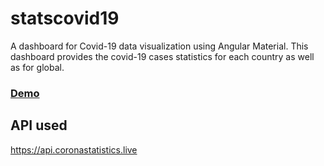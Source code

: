 # statscovid19

A dashboard for Covid-19 data visualization using Angular Material. This dashboard provides the covid-19 cases statistics for each country as well as for global.

### [Demo](https://statscovid19.netlify.com/)

## API used

https://api.coronastatistics.live

